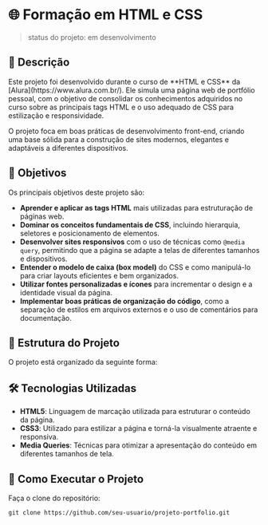 <h1>🌐 Formação em HTML e CSS</h1>

>status do projeto: em desenvolvimento

<h2>📝 Descrição</h2>
Este projeto foi desenvolvido durante o curso de **HTML e CSS** da [Alura](https://www.alura.com.br/). Ele simula uma página web de portfólio pessoal, com o objetivo de consolidar os conhecimentos adquiridos no curso sobre as principais tags HTML e o uso adequado de CSS para estilização e responsividade.

O projeto foca em boas práticas de desenvolvimento front-end, criando uma base sólida para a construção de sites modernos, elegantes e adaptáveis a diferentes dispositivos.

<h2>🎯 Objetivos</h2>
Os principais objetivos deste projeto são:

- **Aprender e aplicar as tags HTML** mais utilizadas para estruturação de páginas web.
- **Dominar os conceitos fundamentais de CSS**, incluindo hierarquia, seletores e posicionamento de elementos.
- **Desenvolver sites responsivos** com o uso de técnicas como `@media query`, permitindo que a página se adapte a telas de diferentes tamanhos e dispositivos.
- **Entender o modelo de caixa (box model)** do CSS e como manipulá-lo para criar layouts eficientes e bem organizados.
- **Utilizar fontes personalizadas e ícones** para incrementar o design e a identidade visual da página.
- **Implementar boas práticas de organização do código**, como a separação de estilos em arquivos externos e o uso de comentários para documentação.

<h2>📂 Estrutura do Projeto</h2>
O projeto está organizado da seguinte forma:


<h2>🛠️ Tecnologias Utilizadas</h2>

- **HTML5**: Linguagem de marcação utilizada para estruturar o conteúdo da página.
- **CSS3**: Utilizado para estilizar a página e torná-la visualmente atraente e responsiva.
- **Media Queries**: Técnicas para otimizar a apresentação do conteúdo em diferentes tamanhos de tela.

<h2>🚀 Como Executar o Projeto</h2>
Faça o clone do repositório:

```
git clone https://github.com/seu-usuario/projeto-portfolio.git
```



